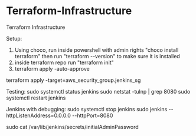 # Terraform-Infrastructure
Terraform Infrastructure

Setup:

1. Using choco, run inside powershell with admin rights "choco install terraform" then run "terraform --version" to make sure it is installed
2. inside terraform repo run "terraform init"
3. terraform apply -auto-approve

terraform apply -target=aws_security_group.jenkins_sg


Testing:
sudo systemctl status jenkins
sudo netstat -tulnp | grep 8080
sudo systemctl restart jenkins

Jenkins with debugging:
sudo systemctl stop jenkins
sudo jenkins --httpListenAddress=0.0.0.0 --httpPort=8080

sudo cat /var/lib/jenkins/secrets/initialAdminPassword